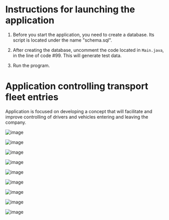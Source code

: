 # Instructions for launching the application

1. Before you start the application, you need to create a database. Its script is located under the name "schema.sql".

2. After creating the database, uncomment the code located in `Main.java`, in the line of code #99. This will generate test data.

3. Run the program.


# Application controlling transport fleet entries 

Application is focused on developing a concept that will facilitate and improve controlling of drivers and vehicles entering and leaving the company.

![image](https://github.com/Lidka99/Praca_Inzynierska/assets/92606102/f9908d97-31d5-4313-bb10-666df6cca8c8)


![image](https://github.com/Lidka99/Praca_Inzynierska/assets/92606102/e04f4f47-9422-4100-b866-9c214f5ab0cd)


![image](https://github.com/Lidka99/Praca_Inzynierska/assets/92606102/b0e0ed24-d552-41d0-ab14-6bf14486080d)


![image](https://github.com/Lidka99/Praca_Inzynierska/assets/92606102/4f6a5818-16be-4373-9dd4-7697fdb71896)


![image](https://github.com/Lidka99/Praca_Inzynierska/assets/92606102/fb0d7daa-f9b0-409f-a64e-7ce65396e64c)


![image](https://github.com/Lidka99/Praca_Inzynierska/assets/92606102/9e1d75a3-53d3-401a-831a-839a74d4f545)


![image](https://github.com/Lidka99/Praca_Inzynierska/assets/92606102/e242716b-df74-4aef-8413-981059d0a597)


![image](https://github.com/Lidka99/Praca_Inzynierska/assets/92606102/8eaec32b-306c-4d28-97b7-fff3ccafde0f)


![image](https://github.com/Lidka99/Praca_Inzynierska/assets/92606102/798415b3-228b-4341-b80a-72c6fd48715c)




